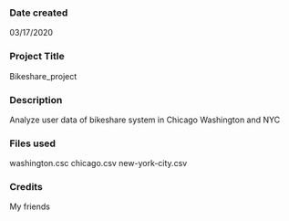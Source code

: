 ### Date created
03/17/2020
### Project Title
Bikeshare_project
### Description
Analyze user data of bikeshare system in Chicago Washington and NYC
### Files used
washington.csc
chicago.csv
new-york-city.csv
### Credits
My friends
